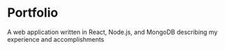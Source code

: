 # Portfolio
A web application written in React, Node.js, and MongoDB describing my experience and accomplishments 
